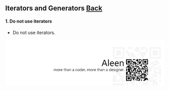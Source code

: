 ## Iterators and Generators [**Back**](./../README.md)

#### 1. Do not use iterators

- Do not use iterators.

<a href="http://aleen42.github.io/" target="_blank" ><img src="./../pic/tail.gif"></a>
